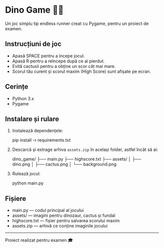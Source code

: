 # Dino Game 🦖🌵

Un joc simplu tip endless runner creat cu Pygame, pentru un proiect de examen.

## Instrucțiuni de joc

- Apasă SPACE pentru a începe jocul.
- Apasă R pentru a reîncepe după ce ai pierdut.
- Evită cactusii pentru a obține un scor cât mai mare.
- Scorul tău curent și scorul maxim (High Score) sunt afișate pe ecran.

## Cerințe

- Python 3.x
- Pygame

## Instalare și rulare

1. Instalează dependențele:

   pip install -r requirements.txt

2. Descarcă și extrage arhiva `assets.zip` în același folder, astfel încât să ai:

   dino_game/
   ├── main.py
   ├── highscore.txt
   ├── assets/
   │   ├── dino.png
   │   ├── cactus.png
   │   └── background.png

3. Rulează jocul:

   python main.py

## Fișiere

- main.py — codul principal al jocului
- assets/ — imagini pentru dinozaur, cactus și fundal
- highscore.txt — fișier pentru salvarea scorului maxim
- assets.zip — arhivă ce conține imaginile jocului

---

Proiect realizat pentru examen 🎓
